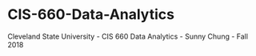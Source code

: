 # CIS-660-Data-Analytics
Cleveland State University - CIS 660 Data Analytics - Sunny Chung - Fall 2018
